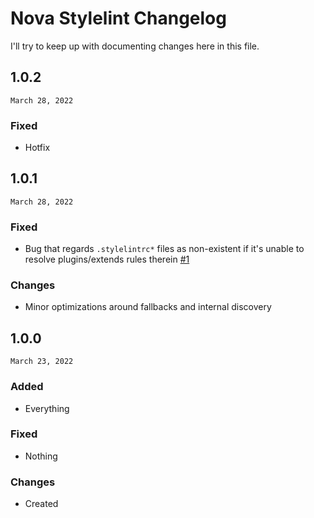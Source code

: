 # Nova Stylelint Changelog
I'll try to keep up with documenting changes here in this file.

## 1.0.2
`March 28, 2022`

### Fixed
- Hotfix

## 1.0.1
`March 28, 2022`

### Fixed
- Bug that regards `.stylelintrc*` files as non-existent if it's unable to resolve plugins/extends rules therein [#1](https://github.com/nlydv/nova-stylelint/issues/1)

### Changes
- Minor optimizations around fallbacks and internal discovery

## 1.0.0
`March 23, 2022`

### Added
- Everything

### Fixed
- Nothing

### Changes
- Created
